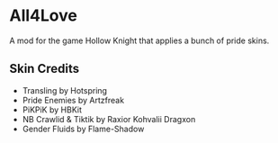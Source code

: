 # All4Love

A mod for the game Hollow Knight that applies a bunch of pride skins.

## Skin Credits

- Transling by Hotspring
- Pride Enemies by Artzfreak
- PiKPiK by HBKit
- NB Crawlid & Tiktik by Raxior Kohvalii Dragxon
- Gender Fluids by Flame-Shadow
